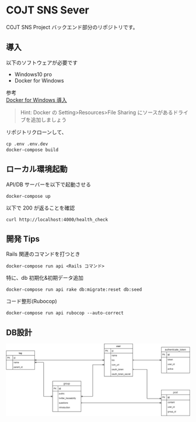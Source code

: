 # COJT SNS Sever

COJT SNS Project バックエンド部分のリポジトリです。

## 導入

以下のソフトウェアが必要です

- Windows10 pro
- Docker for Windows

参考  
[Docker for Windows 導入](https://qiita.com/fkooo/items/d2fddef9091b906675ca)

> Hint: Docker の Setting>Resources>File Sharing にソースがあるドライブを追加しましょう

リポジトリクローンして、

```
cp .env .env.dev
docker-compose build
```

## ローカル環境起動

API/DB サーバーを以下で起動させる

```
docker-compose up
```

以下で 200 が返ることを確認

```
curl http://localhost:4000/health_check
```

## 開発 Tips

Rails 関連のコマンドを打つとき

```
docker-compose run api <Rails コマンド>
```

特に、db 初期化&初期データ追加

```
docker-compose run api rake db:migrate:reset db:seed
```

コード整形(Rubocop)
```
docker-compose run api rubocop --auto-correct
```

## DB設計

![DB](docs/db.png)